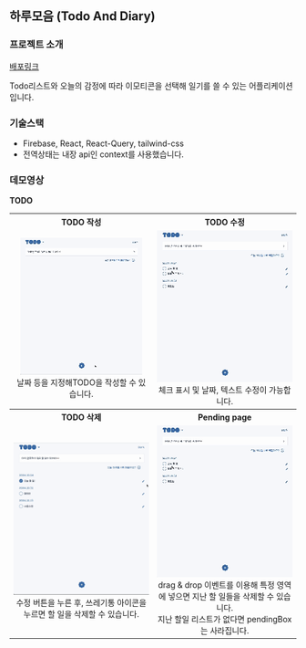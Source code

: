 ## 하루모음 (Todo And Diary)

### 프로젝트 소개

[배포링크](https://harumoeum.netlify.app/)

Todo리스트와 오늘의 감정에 따라 이모티콘을 선택해 일기를 쓸 수 있는 어플리케이션 입니다.

### 기술스택

- Firebase, React, React-Query, tailwind-css
- 전역상태는 내장 api인 context를 사용했습니다.

### 데모영상

**TODO**

<table>
  <tr>
    <th style="width: 50%; text-align: center;">TODO 작성</th>
    <th style="width: 50%; text-align: center;">TODO 수정</th>
  </tr>
  <tr>
    <td style="text-align: center;">
      <img src="./public/gif/todo-create.gif"  />
      <br />
      날짜 등을 지정해TODO을 작성할 수 있습니다.
    </td>
    <td style="text-align: center;">
      <img src="./public/gif/todo-update.gif"  />
      <br />
      체크 표시 및 날짜, 텍스트 수정이 가능합니다.
    </td>
  </tr>
  <tr>
    <th style="width: 50%; text-align: center;">TODO 삭제</th>
    <th style="width: 50%; text-align: center;">Pending page</th>
  </tr>
  <tr>
    <td style="text-align: center;">
      <img src="./public/gif/todo-delete.gif"/>
      <br />
      수정 버튼을 누른 후, 쓰레기통 아이콘을 누르면 할 일을 삭제할 수 있습니다.
    </td>
    <td style="text-align: center;">
      <img src="./public/gif/todo-update.gif"/>
      <br />
      drag & drop 이벤트를 이용해 특정 영역에 넣으면 지난 할 일들을 삭제할 수 있습니다.
      <br />
      지난 할일 리스트가 없다면 pendingBox는 사라집니다.
    </td>
  </tr>
</table>

